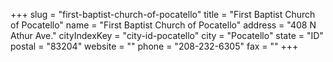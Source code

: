 +++
slug = "first-baptist-church-of-pocatello"
title = "First Baptist Church of Pocatello"
name = "First Baptist Church of Pocatello"
address = "408 N Athur Ave."
cityIndexKey = "city-id-pocatello"
city = "Pocatello"
state = "ID"
postal = "83204"
website = ""
phone = "208-232-6305"
fax = ""
+++
